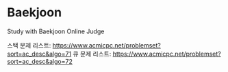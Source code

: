 # Baekjoon
Study with Baekjoon Online Judge

스택 문제 리스트: https://www.acmicpc.net/problemset?sort=ac_desc&algo=71
큐 문제 리스트: https://www.acmicpc.net/problemset?sort=ac_desc&algo=72

